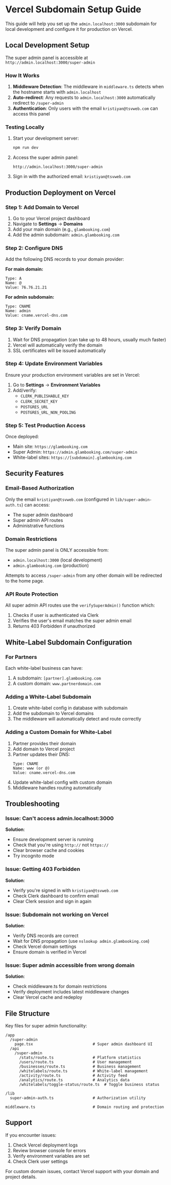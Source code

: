 # Vercel Subdomain Setup Guide

This guide will help you set up the `admin.localhost:3000` subdomain for local development and configure it for production on Vercel.

## Local Development Setup

The super admin panel is accessible at `http://admin.localhost:3000/super-admin`

### How It Works

1. **Middleware Detection**: The middleware in `middleware.ts` detects when the hostname starts with `admin.localhost`
2. **Auto-redirect**: Any requests to `admin.localhost:3000` automatically redirect to `/super-admin`
3. **Authentication**: Only users with the email `kristiyan@tsvweb.com` can access this panel

### Testing Locally

1. Start your development server:
   ```bash
   npm run dev
   ```

2. Access the super admin panel:
   ```
   http://admin.localhost:3000/super-admin
   ```

3. Sign in with the authorized email: `kristiyan@tsvweb.com`

## Production Deployment on Vercel

### Step 1: Add Domain to Vercel

1. Go to your Vercel project dashboard
2. Navigate to **Settings** → **Domains**
3. Add your main domain (e.g., `glambooking.com`)
4. Add the admin subdomain: `admin.glambooking.com`

### Step 2: Configure DNS

Add the following DNS records to your domain provider:

**For main domain:**
```
Type: A
Name: @
Value: 76.76.21.21
```

**For admin subdomain:**
```
Type: CNAME
Name: admin
Value: cname.vercel-dns.com
```

### Step 3: Verify Domain

1. Wait for DNS propagation (can take up to 48 hours, usually much faster)
2. Vercel will automatically verify the domain
3. SSL certificates will be issued automatically

### Step 4: Update Environment Variables

Ensure your production environment variables are set in Vercel:

1. Go to **Settings** → **Environment Variables**
2. Add/verify:
   - `CLERK_PUBLISHABLE_KEY`
   - `CLERK_SECRET_KEY`
   - `POSTGRES_URL`
   - `POSTGRES_URL_NON_POOLING`

### Step 5: Test Production Access

Once deployed:
- Main site: `https://glambooking.com`
- Super Admin: `https://admin.glambooking.com/super-admin`
- White-label sites: `https://[subdomain].glambooking.com`

## Security Features

### Email-Based Authorization

Only the email `kristiyan@tsvweb.com` (configured in `lib/super-admin-auth.ts`) can access:
- The super admin dashboard
- Super admin API routes
- Administrative functions

### Domain Restrictions

The super admin panel is ONLY accessible from:
- `admin.localhost:3000` (local development)
- `admin.glambooking.com` (production)

Attempts to access `/super-admin` from any other domain will be redirected to the home page.

### API Route Protection

All super admin API routes use the `verifySuperAdmin()` function which:
1. Checks if user is authenticated via Clerk
2. Verifies the user's email matches the super admin email
3. Returns 403 Forbidden if unauthorized

## White-Label Subdomain Configuration

### For Partners

Each white-label business can have:
1. A subdomain: `[partner].glambooking.com`
2. A custom domain: `www.partnerdomain.com`

### Adding a White-Label Subdomain

1. Create white-label config in database with subdomain
2. Add the subdomain to Vercel domains
3. The middleware will automatically detect and route correctly

### Adding a Custom Domain for White-Label

1. Partner provides their domain
2. Add domain to Vercel project
3. Partner updates their DNS:
   ```
   Type: CNAME
   Name: www (or @)
   Value: cname.vercel-dns.com
   ```
4. Update white-label config with custom domain
5. Middleware handles routing automatically

## Troubleshooting

### Issue: Can't access admin.localhost:3000

**Solution**: 
- Ensure development server is running
- Check that you're using `http://` not `https://`
- Clear browser cache and cookies
- Try incognito mode

### Issue: Getting 403 Forbidden

**Solution**:
- Verify you're signed in with `kristiyan@tsvweb.com`
- Check Clerk dashboard to confirm email
- Clear Clerk session and sign in again

### Issue: Subdomain not working on Vercel

**Solution**:
- Verify DNS records are correct
- Wait for DNS propagation (use `nslookup admin.glambooking.com`)
- Check Vercel domain settings
- Ensure domain is verified in Vercel

### Issue: Super admin accessible from wrong domain

**Solution**:
- Check middleware.ts for domain restrictions
- Verify deployment includes latest middleware changes
- Clear Vercel cache and redeploy

## File Structure

Key files for super admin functionality:

```
/app
  /super-admin
    page.tsx                          # Super admin dashboard UI
  /api
    /super-admin
      /stats/route.ts                 # Platform statistics
      /users/route.ts                 # User management
      /businesses/route.ts            # Business management
      /whitelabels/route.ts           # White-label management
      /activity/route.ts              # Activity feed
      /analytics/route.ts             # Analytics data
      /whitelabels/toggle-status/route.ts  # Toggle business status

/lib
  super-admin-auth.ts                 # Authorization utility

middleware.ts                         # Domain routing and protection
```

## Support

If you encounter issues:
1. Check Vercel deployment logs
2. Review browser console for errors
3. Verify environment variables are set
4. Check Clerk user settings

For custom domain issues, contact Vercel support with your domain and project details.
